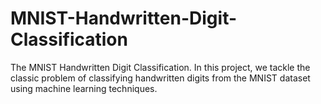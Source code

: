 # MNIST-Handwritten-Digit-Classification
The MNIST Handwritten Digit Classification. In this project, we tackle the classic problem of classifying handwritten digits from the MNIST dataset using machine learning techniques.
